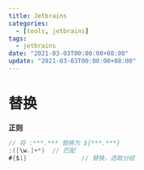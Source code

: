 ```yaml
---
title: Jetbrains
categories: 
  - [tools, jetbrains]
tags:
  - jetbrains
date: "2021-03-03T00:00:00+08:00"
update: "2021-03-03T00:00:00+08:00"
---
```


# 替换

**正则**

```java
// 将 :***.*** 替换为 ${***.***}
:([\w.]+*)  // 匹配
#{$1}				// 替换，选取分组
```

